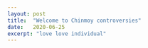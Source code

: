 ```yaml
---
layout: post
title:  "Welcome to Chinmoy controversies"
date:   2020-06-25
excerpt: "love love individual"
---
```

